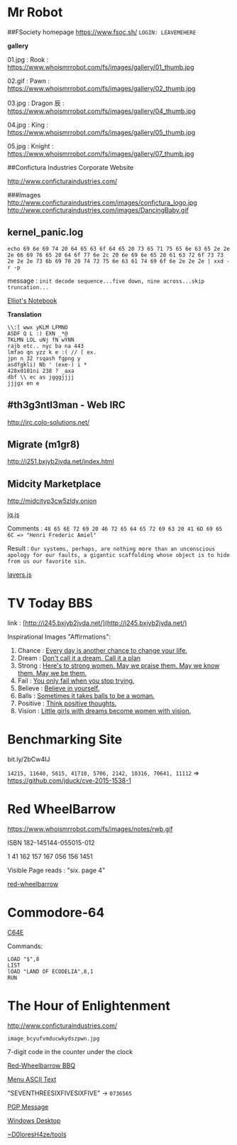 # Mr Robot

##FSociety homepage
https://www.fsoc.sh/
`LOGIN: LEAVEMEHERE`

**gallery**

01.jpg : Rook : https://www.whoismrrobot.com/fs/images/gallery/01_thumb.jpg

02.gif : Pawn : https://www.whoismrrobot.com/fs/images/gallery/02_thumb.jpg

03.jpg : Dragon 辰 : https://www.whoismrrobot.com/fs/images/gallery/04_thumb.jpg

04.jpg : King : https://www.whoismrrobot.com/fs/images/gallery/05_thumb.jpg

05.jpg : Knight : https://www.whoismrrobot.com/fs/images/gallery/07_thumb.jpg

##Confictura Industries Corporate Website

http://www.conficturaindustries.com/

###Images
http://www.conficturaindustries.com/images/confictura_logo.jpg
http://www.conficturaindustries.com/images/DancingBaby.gif

## kernel_panic.log

`echo 69 6e 69 74 20 64 65 63 6f 64 65 20 73 65 71 75 65 6e 63 65 2e 2e 2e 66 69 76 65 20 64 6f 77 6e 2c 20 6e 69 6e 65 20 61 63 72 6f 73 73 2e 2e 2e 73 6b 69 70 20 74 72 75 6e 63 61 74 69 6f 6e 2e 2e 2e | xxd -r -p`

message : `init decode sequence...five down, nine across...skip truncation...`

[Elliot's Notebook](http://imgur.com/a/P4O0U)

**Translation**

```
\\:[ wwx yKLM LFMNO
ASDF Q L :) EXN _*@
TKLMN LOL uNj fN wYNN
rajb etc.. nyc ba na 443
lmfao qn yzz k e :( // [ ex.
jpn n 32 rsqash fgpng y
asdfgkli) Nb ' (exe-) i *
428x0101ni 238 ? _axa
dbf \\ ec as jgggjjjj
jjjgx en e
```

## #th3g3ntl3man - Web IRC

http://irc.colo-solutions.net/

## Migrate (m1gr8)

http://i251.bxjyb2jvda.net/index.html

## Midcity Marketplace

http://midcityp3cw5zldy.onion

[jq.js](jq.js)  

Comments : `48 65 6E 72 69 20 46 72 65 64 65 72 69 63 20 41 6D 69 65 6C => "Henri Frederic Amiel"`

Result : `Our systems, perhaps, are nothing more than an unconscious apology for our faults, a gigantic scaffolding whose object is to hide from us our favorite sin.`

[layers.js](layers.js)

# TV Today BBS

link : [http://i245.bxjyb2jvda.net/](http://i245.bxjyb2jvda.net/)

Inspirational Images "Affirmations":

1. Chance : [Every day is another chance to change your life.](http://i245.bxjyb2jvda.net/js/101/120/106/120/101/120/106/01__Inspiration.jpg)
2. Dream : [Don't call it a dream. Call it a plan](http://i245.bxjyb2jvda.net/js/101/120/106/120/101/120/106/02__Inspiration.jpg)
3. Strong : [Here's to strong women. May we praise them.  May we know them. May we be them.](http://i245.bxjyb2jvda.net/js/101/120/106/120/101/120/106/03__Inspiration.jpg)
4. Fail : [You only fail when you stop trying.](http://i245.bxjyb2jvda.net/js/101/120/106/120/101/120/106/04__Inspiration.jpg)
5. Believe : [Believe in yourself.](http://i245.bxjyb2jvda.net/js/101/120/106/120/101/120/106/05__Inspiration.jpg)
6. Balls : [Sometimes it takes balls to be a woman.](http://i245.bxjyb2jvda.net/js/101/120/106/120/101/120/106/06__Inspiration.jpg)
7. Positive : [Think positive thoughts.](http://i245.bxjyb2jvda.net/js/101/120/106/120/101/120/106/07__Inspiration.jpg)
8. Vision : [Little girls with dreams become women with vision.](http://i245.bxjyb2jvda.net/js/101/120/106/120/101/120/106/08__Inspiration.jpg)


# Benchmarking Site

bit.ly/2bCw4IJ

`14215, 11640, 5615, 41710, 5706, 2142, 10316, 70641, 11112` => https://github.com/jduck/cve-2015-1538-1

# Red WheelBarrow

https://www.whoismrrobot.com/fs/images/notes/rwb.gif

ISBN 182-145144-055015-012

1 41 162 157 167 056 156 1451

Visible Page reads : "six. page 4"

[red-wheelbarrow](http://www.red-wheelbarrow.net/internal/)


# Commodore-64

[C64E](https://www.whoismrrobot.com/c64e/)

Commands:
```
LOAD "$",8
LIST
lOAD "LAND OF ECODELIA",8,1
RUN
```

# The Hour of Enlightenment

http://www.conficturaindustries.com/

`image_bcyufvmducwkydszpwn.jpg`

7-digit code in the counter under the clock

[Red-Wheelbarrow BBQ ](http://www.red-wheelbarrow.com/)

[Menu ASCII Text](red_wheel-barrow)

"SEVENTHREESIXFIVESIXFIVE" -> `0736565`

[PGP Message](pgp_message)

[Windows Desktop](http://i247.bxjyb2jvda.net/)

[~D0loresH4ze/tools](http://i246.bxjyb2jvda.net/)
